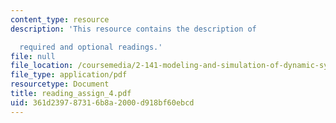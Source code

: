 ```yaml
---
content_type: resource
description: 'This resource contains the description of

  required and optional readings.'
file: null
file_location: /coursemedia/2-141-modeling-and-simulation-of-dynamic-systems-fall-2006/361d239787316b8a2000d918bf60ebcd_reading_assign_4.pdf
file_type: application/pdf
resourcetype: Document
title: reading_assign_4.pdf
uid: 361d2397-8731-6b8a-2000-d918bf60ebcd
---
```

